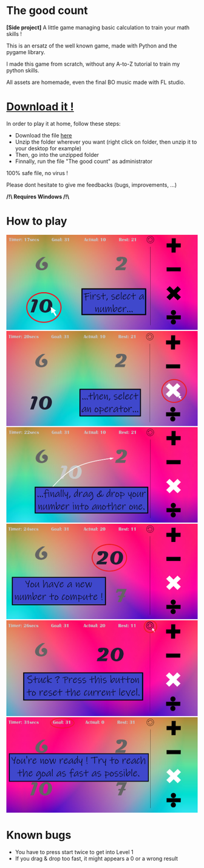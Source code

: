# The good count

**[Side project]** A little game managing basic calculation to train your math skills !

This is an ersatz of the well known game, made with Python and the pygame library.

I made this game from scratch, without any A-to-Z tutorial to train my python skills.

All assets are homemade, even the final BO music made with FL studio.


# [Download it !](https://github.com/Zararthustra/The_good_count/raw/main/The_good_count_folder.zip)

In order to play it at home, follow these steps:

* Download the file [here](https://github.com/Zararthustra/The_good_count/raw/main/The_good_count_folder.zip)
* Unzip the folder wherever you want (right click on folder, then unzip it to your desktop for example)
* Then, go into the unzipped folder
* Finnally, run the file "The good count" as administrator

100% safe file, no virus !

Please dont hesitate to give me feedbacks (bugs, improvements, ...)

**/!\ Requires Windows /!\\**


# How to play

![alt text](https://github.com/Zararthustra/Maka/blob/main/assets/first_tuto.png)
![alt text](https://github.com/Zararthustra/Maka/blob/main/assets/second_tuto.png)
![alt text](https://github.com/Zararthustra/Maka/blob/main/assets/third_tuto.png)
![alt text](https://github.com/Zararthustra/Maka/blob/main/assets/fourth_tuto.png)
![alt text](https://github.com/Zararthustra/Maka/blob/main/assets/fifth_tuto.png)
![alt text](https://github.com/Zararthustra/Maka/blob/main/assets/sixth_tuto.png)


# Known bugs

- You have to press start twice to get into Level 1
- If you drag & drop too fast, it might appears a 0 or a wrong result
